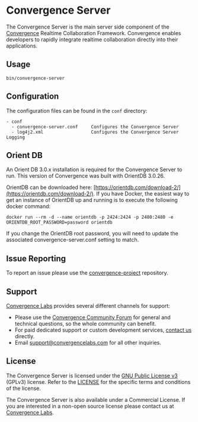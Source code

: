 # Convergence Server
The Convergence Server is the main server side component of the [Convergence](https://convergence.io) Realtime Collaboration Framework. Convergence enables developers to rapidly integrate realtime collaboration directly into their applications.

## Usage
```shell script
bin/convergence-server
```

## Configuration
The configuration files can be found in the `conf` directory:

```
- conf
  - convergence-server.conf     Configures the Convergence Server
  - log4j2.xml                  Configures the Convergence Server Logging
```

## Orient DB
An Orient DB 3.0.x installation is required for the Convergence Server to run. This version of Convergence was built with OrientDB 3.0.26.  

OrientDB can be downloaded here: [https://orientdb.com/download-2/](https://orientdb.com/download-2/). If you have Docker, the easiest way to get an instance of OrientDB up and running is to execute the following docker command:

```shell script
docker run --rm -d --name orientdb -p 2424:2424 -p 2480:2480 -e ORIENTDB_ROOT_PASSWORD=password orientdb
```

If you change the OrientDB root password, you will need to update the associated convergence-server.conf setting to match.


## Issue Reporting
To report an issue please use the [convergence-project](https://github.com/convergencelabs/convergence-project) repository.

## Support
[Convergence Labs](https://convergencelabs.com) provides several different channels for support:

- Please use the [Convergence Community Forum](https://forum.convergence.io) for general and technical questions, so the whole community can benefit.
- For paid dedicated support or custom development services, [contact us](https://convergence.io/contact-sales/) directly.
- Email <support@convergencelabs.com> for all other inquiries.

## License
The Convergence Server is licensed under the [GNU Public License v3](LICENSE) (GPLv3) license. Refer to the [LICENSE](LICENSE) for the specific terms and conditions of the license.

The Convergence Server is also available under a Commercial License. If you are interested in a non-open source license please contact us at [Convergence Labs](https://convergencelabs.com).
